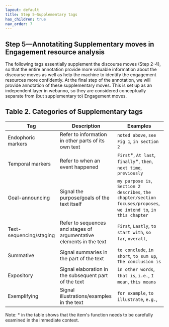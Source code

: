 ```yaml
---
layout: default
title: Step 5–Supplementary tags
has_children: true
nav_order: 7
---
```


## Step 5—Annotatiting Supplementary moves in Engagement resource analysis

The following tags essentially supplement the discourse moves (Step 2-4), so that the entire annotation provide more valuable information about the discourse moves as well as help the machine to identify the engagement resources more confidently.
At the final step of the annotation, we will provide annotation of these supplementary moves. This is set up as an independent layer in webanno, so they are considered conceptually separate from (but supplementary to) Engagement moves.


## Table 2. Categories of Supplementary tags 

| Tag                     | Description                                                         | Examples                                                                                                          |
| ----------------------- | ------------------------------------------------------------------- | ----------------------------------------------------------------------------------------------------------------- |
| Endophoric markers      | Refer to information in other parts of its own text                 | `noted above`, `see Fig 1`, `in section 2`                                                                        |
| Temporal markers        | Refer to when an event happened                                     | `First`\*, `At last`, `finally`\*, `then`, `next time`, `previously`                                              |
| Goal-announcing         | Signal the purpose/goals of the text itself                         | `my purpose is`, `Section 2 describes`, `the chapter/section focuses/proposes`, `we intend to`, `in this chapter` |
| Text-sequencing/staging | Refer to sequences and stages of argumentative elements in the text | `First`, `Lastly`, `to start with`, `so far`, `overall`,                                                          |
| Summative               | Signal summaries in the part of the text                            | `to conclude`, `in short`, `to sum up`, `The conclusion is`                                                       |
| Expository              | Signal elaboration in the subsequent part of the text               | `in other words`, `that is`, `i.e.`, `I mean`, `this means`                                                       |
| Exemplifying            | Signal illustrations/examples in the text                           | `for example`, `to illustrate`, `e.g.`,                                                                           |

Note: * in the table shows that the item's function needs to be carefully examined in the immediate context.



